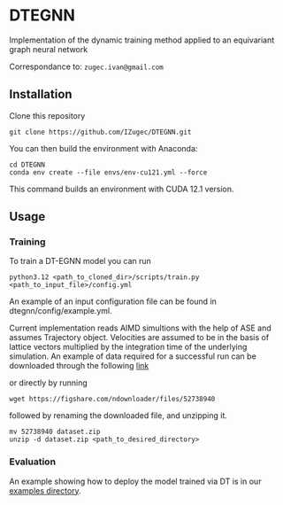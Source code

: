 # DTEGNN

Implementation of the dynamic training method applied to an equivariant graph neural network

Correspondance to: ```zugec.ivan@gmail.com```

## Installation

Clone this repository
```commandline
git clone https://github.com/IZugec/DTEGNN.git
```
You can then build the environment with Anaconda:
```commandline
cd DTEGNN
conda env create --file envs/env-cu121.yml --force
```
This command builds an environment with CUDA 12.1 version.

## Usage

### Training

To train a DT-EGNN model you can run
```commandline
python3.12 <path_to_cloned_dir>/scripts/train.py <path_to_input_file>/config.yml
```
An example of an input configuration file can be found in dtegnn/config/example.yml.

Current implementation reads AIMD simultions with the help of ASE and assumes Trajectory object. Velocities are assumed to be in the basis of lattice vectors multiplied by the integration time of the underlying simulation.
An example of data required for a successful run can be downloaded through the following [link](https://doi.org/10.6084/m9.figshare.28498778.v1)

or directly by running
```commandline
wget https://figshare.com/ndownloader/files/52738940
```
followed by renaming the downloaded file, and unzipping it.
```commandline
mv 52738940 dataset.zip
unzip -d dataset.zip <path_to_desired_directory>
```

### Evaluation

An example showing how to deploy the model trained via DT is in our [examples directory](./examples).


